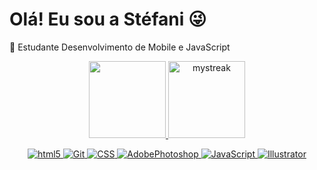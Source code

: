 # Olá! Eu sou a Stéfani 😜
🌱 Estudante Desenvolvimento de Mobile e JavaScript
   
   <p align="center">
  <a href="https://github.com/-stefaniseixas">
  <img height="123em" src="https://github-readme-stats.vercel.app/api?username=stefaniseixas&show_icons=true&theme=react&include_all_commits=true&count_private=true" />
  <img height="123em" src="https://github-readme-streak-stats.herokuapp.com/?user=stefaniseixas&theme=react" alt="mystreak" />
  </p>

  
</div>
  <div align="center">
   
![html5](https://img.shields.io/badge/html5-0000FF?style=for-the-badge&logo=html5&logoColor=white)
![Git](https://img.shields.io/badge/Git-000000?style=for-the-badge&logo=git&logoColor=white)
![CSS](https://img.shields.io/badge/css-1E90FF?style=for-the-badge&logo=css3&logoColor=white)
![AdobePhotoshop](https://img.shields.io/badge/photoshop-000080?style=for-the-badge&logo=adobephotoshop&logoColor=white)
![JavaScript](https://img.shields.io/badge/javascript-FFD700?style=for-the-badge&logo=javascript&logoColor=white)
![Illustrator](https://img.shields.io/badge/Adobe%20Illustrator-FF9A00?style=for-the-badge&logo=adobe%20illustrator&logoColor=white)
     
 </div>
  </div>
    
    
    
